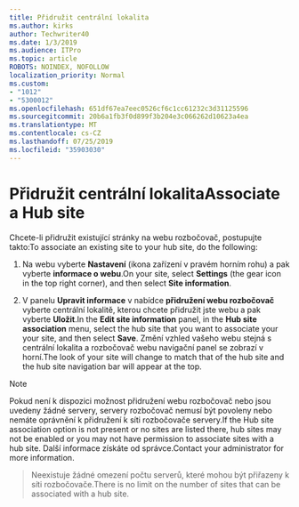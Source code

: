 ```yaml
---
title: Přidružit centrální lokalita
ms.author: kirks
author: Techwriter40
ms.date: 1/3/2019
ms.audience: ITPro
ms.topic: article
ROBOTS: NOINDEX, NOFOLLOW
localization_priority: Normal
ms.custom:
- "1012"
- "5300012"
ms.openlocfilehash: 651df67ea7eec0526cf6c1cc61232c3d31125596
ms.sourcegitcommit: 20b6a1fb3f0d899f3b204e3c066262d10623a4ea
ms.translationtype: MT
ms.contentlocale: cs-CZ
ms.lasthandoff: 07/25/2019
ms.locfileid: "35903030"
---
```

# <a name="associate-a-hub-site"></a><span data-ttu-id="b1a96-102">Přidružit centrální lokalita</span><span class="sxs-lookup"><span data-stu-id="b1a96-102">Associate a Hub site</span></span>

<span data-ttu-id="b1a96-103">Chcete-li přidružit existující stránky na webu rozbočovač, postupujte takto:</span><span class="sxs-lookup"><span data-stu-id="b1a96-103">To associate an existing site to your hub site, do the following:</span></span>
  
1. <span data-ttu-id="b1a96-104">Na webu vyberte **Nastavení** (ikona zařízení v pravém horním rohu) a pak vyberte **informace o webu**.</span><span class="sxs-lookup"><span data-stu-id="b1a96-104">On your site, select **Settings** (the gear icon in the top right corner), and then select **Site information**.</span></span>

2. <span data-ttu-id="b1a96-105">V panelu **Upravit informace** v nabídce **přidružení webu rozbočovač** vyberte centrální lokalitě, kterou chcete přidružit jste webu a pak vyberte **Uložit**.</span><span class="sxs-lookup"><span data-stu-id="b1a96-105">In the **Edit site information** panel, in the **Hub site association** menu, select the hub site that you want to associate your your site, and then select **Save**.</span></span> <span data-ttu-id="b1a96-106">Změní vzhled vašeho webu stejná s centrální lokalita a rozbočovač webu navigační panel se zobrazí v horní.</span><span class="sxs-lookup"><span data-stu-id="b1a96-106">The look of your site will change to match that of the hub site and the hub site navigation bar will appear at the top.</span></span>

 > [!Note]
><span data-ttu-id="b1a96-107">Pokud není k dispozici možnost přidružení webu rozbočovač nebo jsou uvedeny žádné servery, servery rozbočovač nemusí být povoleny nebo nemáte oprávnění k přidružení k síti rozbočovače servery.</span><span class="sxs-lookup"><span data-stu-id="b1a96-107">If the Hub site association option is not present or no sites are listed there, hub sites may not be enabled or you may not have permission to associate sites with a hub site.</span></span> <span data-ttu-id="b1a96-108">Další informace získáte od správce.</span><span class="sxs-lookup"><span data-stu-id="b1a96-108">Contact your administrator for more information.</span></span>

><span data-ttu-id="b1a96-109">Neexistuje žádné omezení počtu serverů, které mohou být přiřazeny k síti rozbočovače.</span><span class="sxs-lookup"><span data-stu-id="b1a96-109">There is no limit on the number of sites that can be associated with a hub site.</span></span>
  